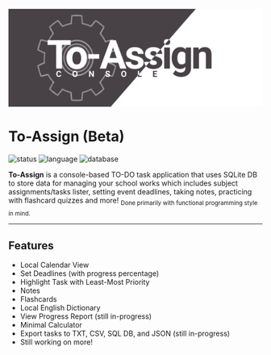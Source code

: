 ![Cover](https://github.com/vonnogadas/To-Assign/blob/fd299e298889ec4d61fdae39c5839d0c929ebd87/res/Untitled140.png)



# To-Assign (Beta)
![status](https://img.shields.io/badge/status-beta-green?logo=appveyor&style=flat-square) ![language](https://img.shields.io/badge/language-C%2B%2B-blue?logo=appveyor&style=flat-square) ![database](https://img.shields.io/badge/database-SQLite-yellow?logo=appveyor&style=flat-square)

**To-Assign** is a console-based TO-DO task application that uses SQLite DB to store data for managing your school works which includes subject assignments/tasks lister, setting event deadlines, taking notes, practicing with flashcard quizzes and more! <sub> Done primarily with functional programming style in mind.</sub>

---


## Features
- Local Calendar View
- Set Deadlines (with progress percentage)
- Highlight Task with Least-Most Priority
- Notes
- Flashcards
- Local English Dictionary 
- View Progress Report (still in-progress)
- Minimal Calculator
- Export tasks to TXT, CSV, SQL DB, and JSON (still in-progress)
- Still working on more!
